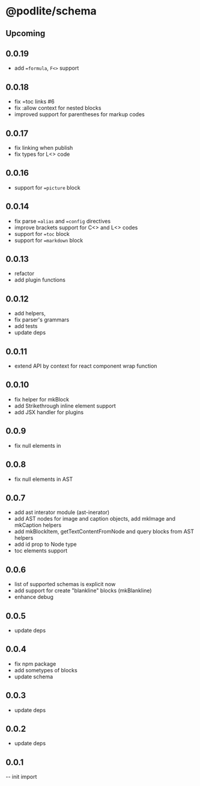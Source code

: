# @podlite/schema

## Upcoming

## 0.0.19

- add `=formula`, `F<>` support

## 0.0.18

- fix =toc links #6
- fix :allow context for nested blocks
- improved support for parentheses for markup codes

## 0.0.17

- fix linking when publish
- fix types for L<> code

## 0.0.16

- support for `=picture` block

## 0.0.14

- fix parse `=alias` and `=config` directives
- improve brackets support for C<> and L<> codes
- support for `=toc` block
- support for `=markdown` block

## 0.0.13

- refactor
- add plugin functions

## 0.0.12

- add helpers,
- fix parser's grammars
- add tests
- update deps

## 0.0.11

- extend API by context for react component wrap function

## 0.0.10

- fix helper for mkBlock
- add Strikethrough inline element support
- add JSX handler for plugins

## 0.0.9

- fix null elements in

## 0.0.8

- fix null elements in AST

## 0.0.7

- add ast interator module (ast-inerator)
- add AST nodes for image and caption objects, add mkImage and mkCaption helpers
- add mkBlockItem, getTextContentFromNode and query blocks from AST helpers
- add id prop to Node type
- toc elements support

## 0.0.6

- list of supported schemas is explicit now
- add support for create "blankline" blocks (mkBlankline)
- enhance debug

## 0.0.5

- update deps

## 0.0.4

- fix npm package
- add sometypes of blocks
- update schema

## 0.0.3

- update deps

## 0.0.2

- update deps

## 0.0.1

-- init import

